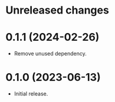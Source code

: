 # Unreleased changes

# 0.1.1 (2024-02-26)

* Remove unused dependency.

# 0.1.0 (2023-06-13)

* Initial release.
